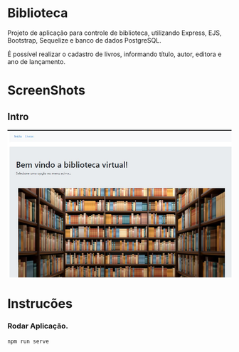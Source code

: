 # Biblioteca

Projeto de aplicação para controle de biblioteca, utilizando Express, EJS, Bootstrap, Sequelize e banco de dados PostgreSQL.

É possível realizar o cadastro de livros, informando título, autor, editora e ano de lançamento.

# ScreenShots
## Intro
![Alt text](/screenshots/intro.jpg?raw=true "Introdução.")


# Instrucões
### Rodar Aplicação.
```
npm run serve
```